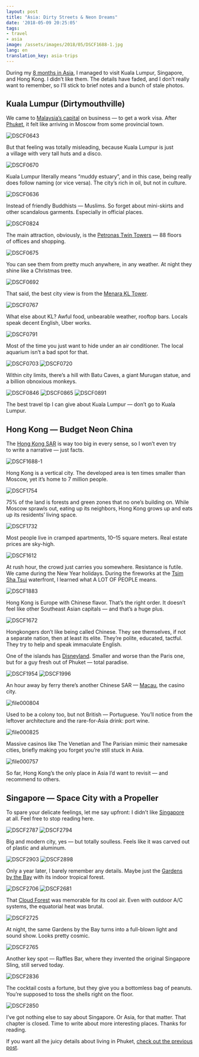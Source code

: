 ```yaml
---
layout: post
title: "Asia: Dirty Streets & Neon Dreams"
date: '2018-05-09 20:25:05'
tags:
- travel
- asia
image: /assets/images/2018/05/DSCF1688-1.jpg
lang: en
translation_key: asia-trips
---
```


During my [8 months in Asia](/blog/post-phuket/), I managed to visit Kuala Lumpur, Singapore, and Hong Kong. I didn’t like them. The details have faded, and I don’t really want to remember, so I’ll stick to brief notes and a bunch of stale photos.

## Kuala Lumpur (Dirtymouthville)

We came to [Malaysia’s capital](https://en.wikipedia.org/wiki/Kuala_Lumpur) on business — to get a work visa. After [Phuket](/blog/post-phuket/), it felt like arriving in Moscow from some provincial town.

![DSCF0643](/assets/images/2018/05/DSCF0643.jpg)

But that feeling was totally misleading, because Kuala Lumpur is just a village with very tall huts and a disco.

![DSCF0670](/assets/images/2018/05/DSCF0670.jpg)

Kuala Lumpur literally means “muddy estuary”, and in this case, being really does follow naming (or vice versa). The city’s rich in oil, but not in culture.

![DSCF0636](/assets/images/2018/05/DSCF0636.jpg)

Instead of friendly Buddhists — Muslims. So forget about mini-skirts and other scandalous garments. Especially in official places.

![DSCF0824](/assets/images/2018/05/DSCF0824.jpg)

The main attraction, obviously, is the [Petronas Twin Towers](https://en.wikipedia.org/wiki/Petronas_Towers) — 88 floors of offices and shopping.

![DSCF0675](/assets/images/2018/05/DSCF0675.jpg)

You can see them from pretty much anywhere, in any weather. At night they shine like a Christmas tree.

![DSCF0692](/assets/images/2018/05/DSCF0692.jpg)

That said, the best city view is from the [Menara KL Tower](https://en.wikipedia.org/wiki/Kuala_Lumpur_Tower).

![DSCF0767](/assets/images/2018/05/DSCF0767.jpg)

What else about KL? Awful food, unbearable weather, rooftop bars. Locals speak decent English, Uber works.

![DSCF0791](/assets/images/2018/05/DSCF0791.jpg)

Most of the time you just want to hide under an air conditioner. The local aquarium isn’t a bad spot for that.

![DSCF0703](/assets/images/2018/05/DSCF0703.jpg)
![DSCF0720](/assets/images/2018/05/DSCF0720.jpg)

Within city limits, there’s a hill with Batu Caves, a giant Murugan statue, and a billion obnoxious monkeys.

![DSCF0846](/assets/images/2018/05/DSCF0846.jpg)
![DSCF0865](/assets/images/2018/05/DSCF0865.jpg)
![DSCF0891](/assets/images/2018/05/DSCF0891.jpg)

The best travel tip I can give about Kuala Lumpur — don’t go to Kuala Lumpur.

## Hong Kong — Budget Neon China

The [Hong Kong SAR](https://en.wikipedia.org/wiki/Hong_Kong) is way too big in every sense, so I won’t even try to write a narrative — just facts.

![DSCF1688-1](/assets/images/2018/05/DSCF1688-1.jpg)

Hong Kong is a vertical city. The developed area is ten times smaller than Moscow, yet it’s home to 7 million people.

![DSCF1754](/assets/images/2018/05/DSCF1754.jpg)

75% of the land is forests and green zones that no one’s building on. While Moscow sprawls out, eating up its neighbors, Hong Kong grows up and eats up its residents’ living space.

![DSCF1732](/assets/images/2018/05/DSCF1732.jpg)

Most people live in cramped apartments, 10–15 square meters. Real estate prices are sky-high.

![DSCF1612](/assets/images/2018/05/DSCF1612.jpg)

At rush hour, the crowd just carries you somewhere. Resistance is futile. We came during the New Year holidays. During the fireworks at the [Tsim Sha Tsui](https://en.wikipedia.org/wiki/Tsim_Sha_Tsui) waterfront, I learned what A LOT OF PEOPLE means.

![DSCF1883](/assets/images/2018/05/DSCF1883.jpg)

Hong Kong is Europe with Chinese flavor. That’s the right order. It doesn’t feel like other Southeast Asian capitals — and that’s a huge plus.

![DSCF1672](/assets/images/2018/05/DSCF1672.jpg)

Hongkongers don’t like being called Chinese. They see themselves, if not a separate nation, then at least its elite. They’re polite, educated, tactful. They try to help and speak immaculate English.

One of the islands has [Disneyland](https://www.hongkongdisneyland.com). Smaller and worse than the Paris one, but for a guy fresh out of Phuket — total paradise.

![DSCF1954](/assets/images/2018/05/DSCF1954.jpg)
![DSCF1996](/assets/images/2018/05/DSCF1996.jpg)

An hour away by ferry there’s another Chinese SAR — [Macau](https://en.wikipedia.org/wiki/Macau), the casino city.

![file000804](/assets/images/2018/05/file000804.jpg)

Used to be a colony too, but not British — Portuguese. You’ll notice from the leftover architecture and the rare-for-Asia drink: port wine.

![file000825](/assets/images/2018/05/file000825.jpg)

Massive casinos like The Venetian and The Parisian mimic their namesake cities, briefly making you forget you’re still stuck in Asia.

![file000757](/assets/images/2018/05/file000757.jpg)

So far, Hong Kong’s the only place in Asia I’d want to revisit — and recommend to others.

## Singapore — Space City with a Propeller

To spare your delicate feelings, let me say upfront: I didn’t like [Singapore](https://en.wikipedia.org/wiki/Singapore) at all. Feel free to stop reading here.

![DSCF2787](/assets/images/2018/05/DSCF2787.jpg)
![DSCF2794](/assets/images/2018/05/DSCF2794.jpg)

Big and modern city, yes — but totally soulless. Feels like it was carved out of plastic and aluminum.

![DSCF2903](/assets/images/2018/05/DSCF2903.jpg)
![DSCF2898](/assets/images/2018/05/DSCF2898.jpg)

Only a year later, I barely remember any details. Maybe just the [Gardens by the Bay](https://en.wikipedia.org/wiki/Gardens_by_the_Bay) with its indoor tropical forest.

![DSCF2706](/assets/images/2018/05/DSCF2706.jpg)
![DSCF2681](/assets/images/2018/05/DSCF2681.jpg)

That [Cloud Forest](http://www.gardensbythebay.com.sg/en/attractions/cloud-forest/visitor-information.html) was memorable for its cool air. Even with outdoor A/C systems, the equatorial heat was brutal.

![DSCF2725](/assets/images/2018/05/DSCF2725.jpg)

At night, the same Gardens by the Bay turns into a full-blown light and sound show. Looks pretty cosmic.

![DSCF2765](/assets/images/2018/05/DSCF2765.jpg)

Another key spot — Raffles Bar, where they invented the original Singapore Sling, still served today.

![DSCF2836](/assets/images/2018/05/DSCF2836.jpg)

The cocktail costs a fortune, but they give you a bottomless bag of peanuts. You’re supposed to toss the shells right on the floor.

![DSCF2850](/assets/images/2018/05/DSCF2850.jpg)

I’ve got nothing else to say about Singapore. Or Asia, for that matter. That chapter is closed. Time to write about more interesting places. Thanks for reading.

If you want all the juicy details about living in Phuket, [check out the previous post](/blog/post-phuket/).
